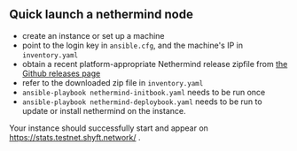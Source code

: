 ## Quick launch a nethermind node

- create an instance or set up a machine
- point to  the login key in `ansible.cfg`, and the machine's IP in `inventory.yaml`
- obtain a recent platform-appropriate Nethermind release zipfile from [the Github releases page](https://github.com/nethermindEth/nethermind/releases)
- refer to the downloaded zip file in `inventory.yaml`
- `ansible-playbook nethermind-initbook.yaml` needs to be run once
- `ansible-playbook nethermind-deploybook.yaml` needs to be run to update or install nethermind on the instance. 

Your instance should successfully start and appear on https://stats.testnet.shyft.network/ .
